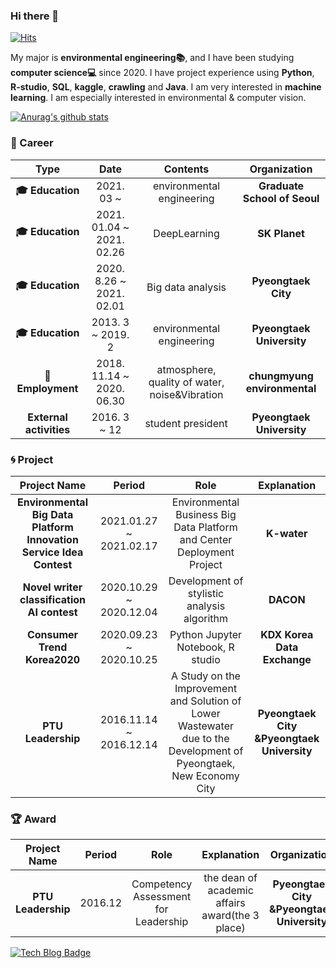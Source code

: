 ### Hi there 👋

[![Hits](https://hits.seeyoufarm.com/api/count/incr/badge.svg?url=https%3A%2F%2Fgithub.com%2FKIM-1994&count_bg=%23DE7474&title_bg=%23ECA2A2&icon=iconify.svg&icon_color=%23E7E7E7&title=HOya&edge_flat=false)](https://hits.seeyoufarm.com)

My major is **environmental engineering:books:**, and I have been studying **computer science:computer:** since 2020. I have project experience using **Python**, **R-studio**, **SQL**, **kaggle**, **crawling** and **Java**. I am very interested in **machine learning**. I am especially interested in environmental & computer vision.

[![Anurag's github stats](https://github-readme-stats.vercel.app/api?username=kim-1994)](https://github.com/anuraghazra/github-readme-stats)

### :purple_heart: Career
| **Type** | **Date** | **Contents** | **Organization** |
|:--------:|:--------:|:--------:|:--------:|
| **:mortar_board: Education** | 2021. 03 ~  | environmental engineering | **Graduate School of Seoul** |
| **:mortar_board: Education** | 2021. 01.04 ~ 2021. 02.26 | DeepLearning | **SK Planet** |
| **:mortar_board: Education** | 2020. 8.26 ~ 2021. 02.01 | Big data analysis | **Pyeongtaek City** |
| **:mortar_board: Education** | 2013. 3 ~ 2019. 2 | environmental engineering | **Pyeongtaek University** |
| **:office:Employment** | 2018. 11.14 ~ 2020. 06.30| atmosphere, quality of water, noise&Vibration | **chungmyung environmental** |
| **External activities** | 2016. 3 ~ 12 | student president | **Pyeongtaek University** |

### :cyclone: Project
| **Project Name** | **Period** | **Role** | **Explanation** |
|:--------:|:--------:|:--------:|:--------:|
| **Environmental Big Data Platform Innovation Service Idea Contest** | 2021.01.27 ~ 2021.02.17 | Environmental Business Big Data Platform and Center Deployment Project | **K-water** |
| **Novel writer classification AI contest** | 2020.10.29 ~ 2020.12.04 | Development of stylistic analysis algorithm | **DACON** |
| **Consumer Trend Korea2020** | 2020.09.23 ~ 2020.10.25 | Python Jupyter Notebook, R studio  | **KDX Korea Data Exchange** |
| **PTU Leadership** | 2016.11.14 ~ 2016.12.14| A Study on the Improvement and Solution of Lower Wastewater due to the Development of Pyeongtaek, New Economy City  | **Pyeongtaek City &Pyeongtaek University** |

### &#127942; Award
| **Project Name** | **Period** | **Role** | **Explanation** | **Organization**
|:--------:|:--------:|:--------:|:--------:|:--------:|
| **PTU Leadership** | 2016.12| Competency Assessment for Leadership | the dean of academic affairs award(the 3 place) | **Pyeongtaek City &Pyeongtaek University**


[![Tech Blog Badge](https://img.shields.io/badge/-HOya%20Blog-%23FF5722?style=flat&logo=blogger&logoColor=white&link=https://kim-1994.github.io/)](https://kim-1994.github.io/)

<!--
**KIM-1994/KIM-1994** is a ✨ _special_ ✨ repository because its `README.md` (this file) appears on your GitHub profile.

Here are some ideas to get you started:

- 🔭 I’m currently working on ...
- 🌱 I’m currently learning ...
- 👯 I’m looking to collaborate on ...
- 🤔 I’m looking for help with ...
- 💬 Ask me about ...
- 📫 How to reach me: ...
- 😄 Pronouns: ...
- ⚡ Fun fact: ...
